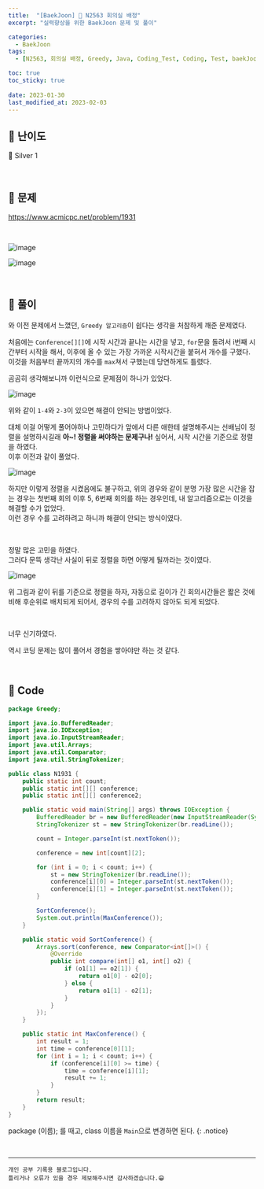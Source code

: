 ```yaml
---
title:  "[BaekJoon] 🥈 N2563 회의실 배정"
excerpt: "실력향상을 위한 BaekJoon 문제 및 풀이"

categories:
  - BaekJoon
tags:
  - [N2563, 회의실 배정, Greedy, Java, Coding_Test, Coding, Test, baekJoon, 백준]

toc: true
toc_sticky: true
 
date: 2023-01-30
last_modified_at: 2023-02-03
---
```


## 📌 난이도

  🥈 Silver 1

<br>

## 📌 문제

<https://www.acmicpc.net/problem/1931>

<br>

![image](https://user-images.githubusercontent.com/37824506/215448397-fe24b7d8-7053-4920-b5bb-513489881b45.png)

![image](https://user-images.githubusercontent.com/37824506/215448526-9fbfa4e1-2488-4dbc-acfc-880bff6cdce3.png)

<br>

## 📌 풀이  

와 이전 문제에서 느꼈던, `Greedy 알고리즘`이 쉽다는 생각을 처참하게 깨준 문제였다.  

처음에는 `Conference[][]`에 시작 시간과 끝나는 시간을 넣고, `for`문을 돌려서 i번째 시간부터 시작을 해서, 이후에 올 수 있는 가장 가까운 시작시간을 붙혀서 개수를 구했다.  
이것을 처음부터 끝까지의 개수를 `max`쳐서 구했는데 당연하게도 틀렸다.  

곰곰히 생각해보니까 이런식으로 문제점이 하나가 있었다.

![image](https://user-images.githubusercontent.com/37824506/216552079-26469c15-7775-49b1-90e2-5a5bd15aeaae.png)

위와 같이 `1-4`와 `2-3`이 있으면 해결이 안되는 방법이었다.  

대체 이걸 어떻게 풀어야하나 고민하다가 앞에서 다른 애한테 설명해주시는 선배님이 정렬을 설명하시길래 **아~! 정렬을 써야하는 문제구나!** 싶어서, 시작 시간을 기준으로 정렬을 하였다.  
이후 이전과 같이 풀었다.

![image](https://user-images.githubusercontent.com/37824506/216553194-53a9dee2-bb0d-497f-aaa7-61d580d904a0.png)

하지만 이렇게 정렬을 시켰음에도 불구하고, 위의 경우와 같이 분명 가장 많은 시간을 잡는 경우는 첫번째 회의 이후 5, 6번째 회의를 하는 경우인데, 내 알고리즘으로는 이것을 해결할 수가 없었다.  
이런 경우 수를 고려하려고 하니까 해결이 안되는 방식이였다.  

<br>

정말 많은 고민을 하였다.  
그러다 문뜩 생각난 사실이 뒤로 정렬을 하면 어떻게 될까라는 것이였다.

![image](https://user-images.githubusercontent.com/37824506/216554098-3ceff8e0-9600-4549-a6c9-784605f38c25.png)

위 그림과 같이 뒤를 기준으로 정렬을 하자, 자동으로 길이가 긴 회의시간들은 짧은 것에 비해 후순위로 배치되게 되어서, 경우의 수를 고려하지 않아도 되게 되었다.  

<br>

너무 신기하였다.

역시 코딩 문제는 많이 풀어서 경험을 쌓아야만 하는 것 같다.


<br>

## 📌 Code

```java
package Greedy;

import java.io.BufferedReader;
import java.io.IOException;
import java.io.InputStreamReader;
import java.util.Arrays;
import java.util.Comparator;
import java.util.StringTokenizer;

public class N1931 {
    public static int count;
    public static int[][] conference;
    public static int[][] conference2;

    public static void main(String[] args) throws IOException {
        BufferedReader br = new BufferedReader(new InputStreamReader(System.in));
        StringTokenizer st = new StringTokenizer(br.readLine());

        count = Integer.parseInt(st.nextToken());

        conference = new int[count][2];

        for (int i = 0; i < count; i++) {
            st = new StringTokenizer(br.readLine());
            conference[i][0] = Integer.parseInt(st.nextToken());
            conference[i][1] = Integer.parseInt(st.nextToken());
        }

        SortConference();
        System.out.println(MaxConference());
    }

    public static void SortConference() {
        Arrays.sort(conference, new Comparator<int[]>() {
            @Override
            public int compare(int[] o1, int[] o2) {
                if (o1[1] == o2[1]) {
                    return o1[0] - o2[0];
                } else {
                    return o1[1] - o2[1];
                }
            }
        });
    }

    public static int MaxConference() {
        int result = 1;
        int time = conference[0][1];
        for (int i = 1; i < count; i++) {
            if (conference[i][0] >= time) {
                time = conference[i][1];
                result += 1;
            }
        }
        return result;
    }
}
```

package (이름); 를 때고, class 이름을 `Main`으로 변경하면 된다.
{: .notice} 



<br>


***
    개인 공부 기록용 블로그입니다.
    틀리거나 오류가 있을 경우 제보해주시면 감사하겠습니다.😁